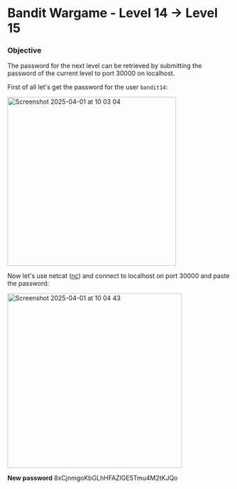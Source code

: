 # Bandit Wargame - Level 14 -> Level 15

### Objective
The password for the next level can be retrieved by submitting the password of the current level to port 30000 on localhost.

First of all let's get the password for the user `bandit14`:

<img width="380" alt="Screenshot 2025-04-01 at 10 03 04" src="https://github.com/user-attachments/assets/f08cdadf-efe7-4d2a-a636-9fd63aa4f984" />

Now let's use netcat ([nc](https://en.wikipedia.org/wiki/Netcat)) and connect to localhost on port 30000 and paste the password:

<img width="393" alt="Screenshot 2025-04-01 at 10 04 43" src="https://github.com/user-attachments/assets/73748731-8d68-4b3d-9ae6-068155e4650d" />

**New password** 8xCjnmgoKbGLhHFAZlGE5Tmu4M2tKJQo
